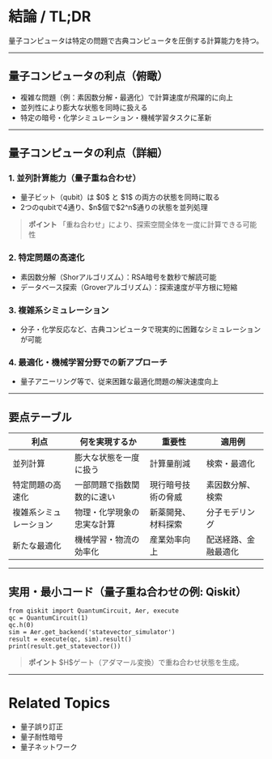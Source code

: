 # 結論 / TL;DR

量子コンピュータは特定の問題で古典コンピュータを圧倒する計算能力を持つ。

---

## 量子コンピュータの利点（俯瞰）

* 複雑な問題（例：素因数分解・最適化）で計算速度が飛躍的に向上
* 並列性により膨大な状態を同時に扱える
* 特定の暗号・化学シミュレーション・機械学習タスクに革新

---

## 量子コンピュータの利点（詳細）

### 1. 並列計算能力（量子重ね合わせ）

* 量子ビット（qubit）は \$0\$ と \$1\$ の両方の状態を同時に取る
* 2つのqubitで4通り、\$n\$個で\$2^n\$通りの状態を並列処理

> **ポイント**
> 「重ね合わせ」により、探索空間全体を一度に計算できる可能性

### 2. 特定問題の高速化

* 素因数分解（Shorアルゴリズム）：RSA暗号を数秒で解読可能
* データベース探索（Groverアルゴリズム）：探索速度が平方根に短縮

### 3. 複雑系シミュレーション

* 分子・化学反応など、古典コンピュータで現実的に困難なシミュレーションが可能

### 4. 最適化・機械学習分野での新アプローチ

* 量子アニーリング等で、従来困難な最適化問題の解決速度向上

---

## 要点テーブル

| 利点          | 何を実現するか       | 重要性       | 適用例        |
| ----------- | ------------- | --------- | ---------- |
| 並列計算        | 膨大な状態を一度に扱う   | 計算量削減     | 検索・最適化     |
| 特定問題の高速化    | 一部問題で指数関数的に速い | 現行暗号技術の脅威 | 素因数分解、検索   |
| 複雑系シミュレーション | 物理・化学現象の忠実な計算 | 新薬開発、材料探索 | 分子モデリング    |
| 新たな最適化      | 機械学習・物流の効率化   | 産業効率向上    | 配送経路、金融最適化 |

---

## 実用・最小コード（量子重ね合わせの例: Qiskit）

```
from qiskit import QuantumCircuit, Aer, execute
qc = QuantumCircuit(1)
qc.h(0)
sim = Aer.get_backend('statevector_simulator')
result = execute(qc, sim).result()
print(result.get_statevector())
```

> **ポイント**
> \$H\$ゲート（アダマール変換）で重ね合わせ状態を生成。

---

# Related Topics

* 量子誤り訂正
* 量子耐性暗号
* 量子ネットワーク
